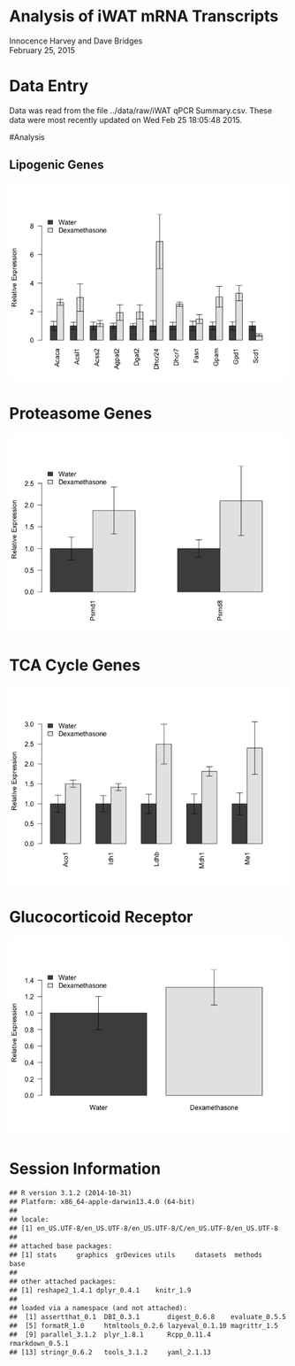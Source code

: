 # Analysis of iWAT mRNA Transcripts
Innocence Harvey and Dave Bridges  
February 25, 2015  



# Data Entry




Data was read from the file ../data/raw/iWAT qPCR Summary.csv.  These data were most recently updated on Wed Feb 25 18:05:48 2015.

#Analysis



## Lipogenic Genes

![](figures/iwat-lipogenic-genes-1.png) 

# Proteasome Genes

![](figures/iwat-proteosome-genes-1.png) 

# TCA Cycle Genes
![](figures/iwat-tca-genes-1.png) 

# Glucocorticoid Receptor
![](figures/iwat-glucocorticoid-receptor-1.png) 

# Session Information

```
## R version 3.1.2 (2014-10-31)
## Platform: x86_64-apple-darwin13.4.0 (64-bit)
## 
## locale:
## [1] en_US.UTF-8/en_US.UTF-8/en_US.UTF-8/C/en_US.UTF-8/en_US.UTF-8
## 
## attached base packages:
## [1] stats     graphics  grDevices utils     datasets  methods   base     
## 
## other attached packages:
## [1] reshape2_1.4.1 dplyr_0.4.1    knitr_1.9     
## 
## loaded via a namespace (and not attached):
##  [1] assertthat_0.1  DBI_0.3.1       digest_0.6.8    evaluate_0.5.5 
##  [5] formatR_1.0     htmltools_0.2.6 lazyeval_0.1.10 magrittr_1.5   
##  [9] parallel_3.1.2  plyr_1.8.1      Rcpp_0.11.4     rmarkdown_0.5.1
## [13] stringr_0.6.2   tools_3.1.2     yaml_2.1.13
```
